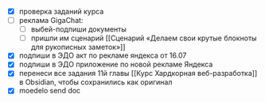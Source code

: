 - [x] проверка заданий курса
- [ ] реклама GigaChat:
	- [ ] выбей-подпиши документы
	- [ ] пришли им сценарий [[Сценарий «Делаем свои крутые блокноты для рукописных заметок»]]
- [x] подпиши в ЭДО акт по рекламе яндекса от 16.07
- [x] подпиши в ЭДО приложение по новой рекламе Яндекса
- [x] перенеси все задания 11й главы [[Курс Хардкорная веб-разработка]] в Obsidian, чтобы сохранились как оригинал
- [x] moedelo send doc